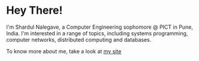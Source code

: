 
# Hey There!
I'm Shardul Nalegave, a Computer Engineering sophomore @ PICT in Pune, India.
I'm interested in a range of topics, including systems programming, computer networks, distributed computing and databases.

To know more about me, take a look at [my site](https://shardul.info)